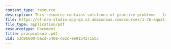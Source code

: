```yaml
---
content_type: resource
description: This resource contains solutions of practice problems - lecture 2.
file: https://ol-ocw-studio-app-qa.s3.amazonaws.com/courses/1-76-aquatic-chemistry-fall-2005/53d9b600bacd5468c02cee91542715b3_pracprobsoln.pdf
file_type: application/pdf
resourcetype: Document
title: pracprobsoln.pdf
uid: 53d9b600-bacd-5468-c02c-ee91542715b3
---
```

